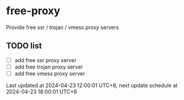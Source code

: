 
# free-proxy
Provide free ssr / trojan / vmess proxy servers


## TODO list
- [ ] add free ssr proxy server
- [ ] add free trojan proxy server
- [ ] add free vmess proxy server

Last updated at 2024-04-23 12:00:01 UTC+8, next update schedule at 2024-04-23 18:00:01 UTC+8

